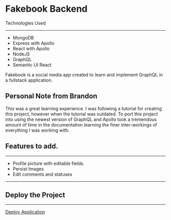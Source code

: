 # Fakebook Backend

Technologies Used

---

- MongoDB
- Express with Apollo
- React with Apollo
- NodeJS
- GraphQL
- Semantic UI React

Fakebook is a social media app created to learn and implement GraphQL in a fullstack application.

## Personal Note from Brandon

This was a great learning experience. I was following a tutorial for creating this project, however when the tutorial was outdated. To port this project into using the newest version of GraphQL and Apollo took a tremendous amount of time in the documentation learning the finer inter-workings of everything I was working with. 


## Features to add.

---

- Profile picture with editable fields.
- Persist Images
- Edit comments and statuses

---

## Deploy the Project

---

[Deploy Application](https://fakebook-ql.herokuapp.com/)